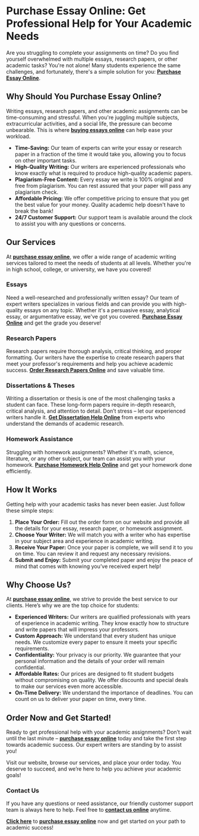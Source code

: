 # Purchase Essay Online: Get Professional Help for Your Academic Needs

Are you struggling to complete your assignments on time? Do you find yourself overwhelmed with multiple essays, research papers, or other academic tasks? You're not alone! Many students experience the same challenges, and fortunately, there's a simple solution for you: **[Purchase Essay Online](https://tinyurl.com/topessay?keyword=purchase+essay+online)**.

## Why Should You Purchase Essay Online?

Writing essays, research papers, and other academic assignments can be time-consuming and stressful. When you're juggling multiple subjects, extracurricular activities, and a social life, the pressure can become unbearable. This is where **[buying essays online](https://tinyurl.com/topessay?keyword=purchase+essay+online)** can help ease your workload.

- **Time-Saving:** Our team of experts can write your essay or research paper in a fraction of the time it would take you, allowing you to focus on other important tasks.
- **High-Quality Writing:** Our writers are experienced professionals who know exactly what is required to produce high-quality academic papers.
- **Plagiarism-Free Content:** Every essay we write is 100% original and free from plagiarism. You can rest assured that your paper will pass any plagiarism check.
- **Affordable Pricing:** We offer competitive pricing to ensure that you get the best value for your money. Quality academic help doesn't have to break the bank!
- **24/7 Customer Support:** Our support team is available around the clock to assist you with any questions or concerns.

## Our Services

At **[purchase essay online](https://tinyurl.com/topessay?keyword=purchase+essay+online)**, we offer a wide range of academic writing services tailored to meet the needs of students at all levels. Whether you're in high school, college, or university, we have you covered!

### Essays

Need a well-researched and professionally written essay? Our team of expert writers specializes in various fields and can provide you with high-quality essays on any topic. Whether it's a persuasive essay, analytical essay, or argumentative essay, we've got you covered. **[Purchase Essay Online](https://tinyurl.com/topessay?keyword=purchase+essay+online)** and get the grade you deserve!

### Research Papers

Research papers require thorough analysis, critical thinking, and proper formatting. Our writers have the expertise to create research papers that meet your professor's requirements and help you achieve academic success. **[Order Research Papers Online](https://tinyurl.com/topessay?keyword=purchase+essay+online)** and save valuable time.

### Dissertations & Theses

Writing a dissertation or thesis is one of the most challenging tasks a student can face. These long-form papers require in-depth research, critical analysis, and attention to detail. Don’t stress – let our experienced writers handle it. **[Get Dissertation Help Online](https://tinyurl.com/topessay?keyword=purchase+essay+online)** from experts who understand the demands of academic research.

### Homework Assistance

Struggling with homework assignments? Whether it's math, science, literature, or any other subject, our team can assist you with your homework. **[Purchase Homework Help Online](https://tinyurl.com/topessay?keyword=purchase+essay+online)** and get your homework done efficiently.

## How It Works

Getting help with your academic tasks has never been easier. Just follow these simple steps:

1. **Place Your Order:** Fill out the order form on our website and provide all the details for your essay, research paper, or homework assignment.
2. **Choose Your Writer:** We will match you with a writer who has expertise in your subject area and experience in academic writing.
3. **Receive Your Paper:** Once your paper is complete, we will send it to you on time. You can review it and request any necessary revisions.
4. **Submit and Enjoy:** Submit your completed paper and enjoy the peace of mind that comes with knowing you’ve received expert help!

## Why Choose Us?

At **[purchase essay online](https://tinyurl.com/topessay?keyword=purchase+essay+online)**, we strive to provide the best service to our clients. Here’s why we are the top choice for students:

- **Experienced Writers:** Our writers are qualified professionals with years of experience in academic writing. They know exactly how to structure and write papers that will impress your professors.
- **Custom Approach:** We understand that every student has unique needs. We customize every paper to ensure it meets your specific requirements.
- **Confidentiality:** Your privacy is our priority. We guarantee that your personal information and the details of your order will remain confidential.
- **Affordable Rates:** Our prices are designed to fit student budgets without compromising on quality. We offer discounts and special deals to make our services even more accessible.
- **On-Time Delivery:** We understand the importance of deadlines. You can count on us to deliver your paper on time, every time.

## Order Now and Get Started!

Ready to get professional help with your academic assignments? Don’t wait until the last minute – **[purchase essay online](https://tinyurl.com/topessay?keyword=purchase+essay+online)** today and take the first step towards academic success. Our expert writers are standing by to assist you!

Visit our website, browse our services, and place your order today. You deserve to succeed, and we’re here to help you achieve your academic goals!

### Contact Us

If you have any questions or need assistance, our friendly customer support team is always here to help. Feel free to **[contact us online](https://tinyurl.com/topessay?keyword=purchase+essay+online)** anytime.

**[Click here](https://tinyurl.com/topessay?keyword=purchase+essay+online)** to **[purchase essay online](https://tinyurl.com/topessay?keyword=purchase+essay+online)** now and get started on your path to academic success!
